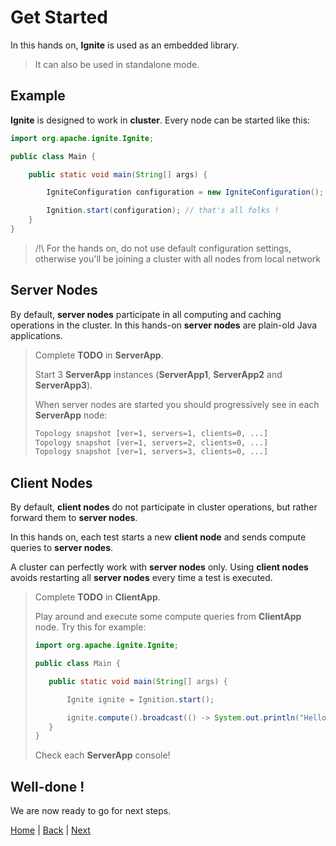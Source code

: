 # Get Started

In this hands on, **Ignite** is used as an embedded library.
>It can also be used in standalone mode.

## Example

**Ignite** is designed to work in **cluster**. Every node can be started like this:

```java
import org.apache.ignite.Ignite;

public class Main {

    public static void main(String[] args) {

        IgniteConfiguration configuration = new IgniteConfiguration();

        Ignition.start(configuration); // that's all folks !
    }
}
```
>/!\ For the hands on, do not use default configuration settings, otherwise you'll be joining a cluster with all nodes from local network

## Server Nodes

By default, **server nodes** participate in all computing and caching operations in the cluster.
In this hands-on **server nodes** are plain-old Java applications.

>Complete **TODO** in **ServerApp**.
>
>Start 3 **ServerApp** instances (**ServerApp1**, **ServerApp2** and **ServerApp3**).
>
>When server nodes are started you should progressively see in each **ServerApp** node:
>
>```bash
>Topology snapshot [ver=1, servers=1, clients=0, ...]
>Topology snapshot [ver=1, servers=2, clients=0, ...]
>Topology snapshot [ver=1, servers=3, clients=0, ...]
>```

## Client Nodes

By default, **client nodes** do not participate in cluster operations, but rather forward them to **server nodes**.

In this hands on, each test starts a new **client node** and sends compute queries to **server nodes**.

A cluster can perfectly work with **server nodes** only. Using **client nodes** avoids restarting all **server nodes** every time a test is executed.

>Complete **TODO** in **ClientApp**.
>
>Play around and execute some compute queries from **ClientApp** node. Try this for example:
>
>```java
>import org.apache.ignite.Ignite;
>
>public class Main {
>
>    public static void main(String[] args) {
>
>        Ignite ignite = Ignition.start();
>
>        ignite.compute().broadcast(() -> System.out.println("Hello World"));
>    }
>}
>```
>Check each **ServerApp** console!

## Well-done !

We are now ready to go for next steps.

[Home](../readme.md) | [Back](./introduction.md) | [Next](./part1_compute-grid.md)
